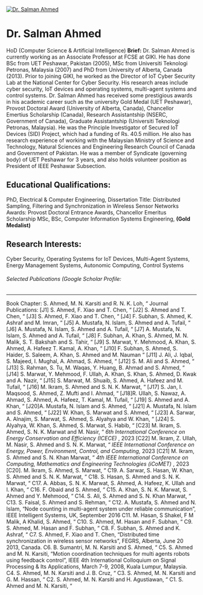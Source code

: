 [![Dr. Salman Ahmed](https://giki.edu.pk/wp-content/uploads/2019/11/WhatsApp-Image-2023-11-13-at-10.23.32_1ba995e7.jpg)](https://giki.edu.pk/wp-content/uploads/2019/11/WhatsApp-Image-2023-11-13-at-10.23.32_1ba995e7.jpg)
# Dr. Salman Ahmed
HoD (Computer Science & Artificial Intelligence) 
**Brief:** Dr. Salman Ahmed is currently working as an Associate Professor at FCSE at GIKI. He has done BSc from UET Peshawar, Pakistan (2005), MSc from Universiti Teknologi Petronas, Malaysia (2007) and PhD from University of Alberta, Canada (2013). Prior to joining GIKI, he worked as the Director of IoT Cyber Security Lab at the National Center for Cyber Security. His research areas include cyber security, IoT devices and operating systems, multi-agent systems and control systems.
Dr. Salman Ahmed has received some prestigious awards in his academic career such as the university Gold Medal (UET Peshawar), Provost Doctoral Award (University of Alberta, Canada), Chancellor Emertius Scholarship (Canada), Research Assistantship (NSERC, Government of Canada), Graduate Assistantship (Universiti Teknologi Petronas, Malaysia). He was the Principle Investigator of Secured IoT Devices (SID) Project, which had a funding of Rs. 40.5 million. He also has research experience of working with the Malaysian Ministry of Science and Technology, Natural Sciences and Engineering Research Council of Canada and Government of Pakistan. He was a member of Syndicate (governing body) of UET Peshawar for 3 years, and also holds volunteer position as President of IEEE Peshawar Subsection.
## Educational Qualifications:
PhD, Electrical & Computer Engineering, 
Dissertation Title: Distributed Sampling, Filtering and Synchronization in Wireless Sensor Networks
Awards: Provost Doctoral Entrance Awards, Chancellor Emeritus Scholarship
MSc, 
BSc, Computer Information Systems Engineering, **(Gold Medalist)**
## Research Interests:
Cyber Security, Operating Systems for IoT Devices, Multi-Agent Systems, Energy Management Systems, Autonomic Computing, Control Systems
###### Selected Publications (Google Scholar Profile: 
* * *
Book Chapter:
S. Ahmed, M. N. Karsiti and R. N. K. Loh, “
Journal Publications:
[J1] S. Ahmed, F. Xiao and T. Chen, “
[J2] S. Ahmed and T. Chen, “
[J3] S. Ahmed, F. Xiao and T. Chen, “
[J4] F. Subhan, S. Ahmed, K. Ashraf and M. Imran, “
[J5] A. Mustafa, N. Islam, S. Ahmed and A. Tufail, “
[J6] A. Mustafa, N. Islam, S. Ahmed and A. Tufail, “
[J7] A. Mustafa, N. Islam, S. Ahmed and A. Tufail, “
[J8] F. Subhan, A. Khan, S. Ahmed, M. N. Malik, S. T. Bakshah and S. Tahir, “
[J9] S. Marwat, Y. Mehmood, A. Khan, S. Ahmed, A. Hafeez T. Kamal, A. Khan, “
[J10] F. Subhan, S. Ahmed, S. Haider, S. Saleem, A. Khan, S. Ahmed and M. Nauman “
[J11] J. Ali, J. Iqbal, S. Majeed, I. Mughal, A. Ahmad, S. Ahmed, “
[J12] S. M. Ali and S. Ahmed, “
[J13] S. Rahman, S. Tu, M. Waqas, Y. Huang, B. Ahmad and S. Ahmed, “
[J14] S. Marwat, Y. Mehmood, F. Ullah, A. Khan, S. Khan, S. Ahmed, D. Kwak and A. Nazir, “
[J15] S. Marwat, M. Shuaib, S. Ahmed, A. Hafeez and M. Tufail, “
[J16] M. Ikram, S. Ahmed and S. N. K. Marwat, “
[J17] S. Jan, I. Maqsood, S. Ahmed, Z. Mufti and I. Ahmad, “
[J18]R. Ullah, S. Nawaz, A. Ahmad, S. Ahmed, A. Hafeez, T. Kamal, M. Tufail, “
[J19] S. Ahmed and A. Khan, “
[J20]A. Mustafa, N. Islam and S. Ahmed, “
[J21] A. Mustafa, N. Islam and S. Ahmed, “
[J22] W. Khan, S. Marwat and S. Ahmed, “
[J23] A. Sarwar, A. Alnajim, S. Marwat, S. Ahmed, S. Alyahya and W. Khan, “
[J24] S. Alyahya, W. Khan, S. Ahmed, S. Marwat, S. Habib, “
[C23] M. Ikram, S. Ahmed, S. N. K. Marwat and M. Nasir, “ _6th International Conference on Energy Conservation and Efficiency (ICECE)_ , 2023
[C22] M. Ikram, Z. Ullah, M. Nasir, S. Ahmed and S. N. K. Marwat, “ _IEEE International Conference on Energy, Power, Environment, Control, and Computing,_ 2023
[C21] M. Ikram, S. Ahmed and S. N. Khan Marwat, “ _4th IEEE International Conference on Computing, Mathematics and Engineering Technologies (iCoMET)_ , 2023
[C20]. M. Ikram, S. Ahmed, S. Marwat, “
C19. A. Sarwar, S. Hasan, W. Khan, S. Ahmed and S. N. K. Marwat, “
C18. S. Hasan, S. Ahmed and S. N. K. Marwat, “
C17. A. Abbas, S. N. K. Marwat, S. Ahmed, A. Hafeez, K. Ullah and I. Khan, “
C16. F. Obaid and S. Ahmed, “
C15. A. Khan, S. N. K. Marwat, S. Ahmed and Y. Mehmood, “
C14. S. Ali, S. Ahmed and S. N. Khan Marwat, “
C13. S. Faisal, S. Ahmed and S. Rehman, “
C12. A. Mustafa, S. Ahmed and N. Islam, “Node counting in multi-agent system under reliable communication”, IEEE Intelligent Systems, UK, September 2016
C11. M. Hasan, S Shakel, F M Malik, A Khalid, S. Ahmed, “
C10. S. Ahmed, M. Hasan and F. Subhan, “
C9. S. Ahmed, M. Hasan and F. Subhan, “
C8. F. Subhan, S. Ahmed and K. Ashraf, “
C7. S. Ahmed, F. Xiao and T. Chen, “Distributed time synchronization in wireless sensor networks”, FEGRS, Alberta, June 20 2013, Canada.
C6. B. Sumantri, M. N. Karsiti and S. Ahmed, “
C5. S. Ahmed and M. N. Karsiti, “Motion coordination techniques for multi agents robots using feedback control”, IEEE 4th International Colloquium on Signal Processing & Its Applications, March 7-9, 2008, Kuala Lumpur, Malaysia.
C4. S. Ahmed, M. N. Karsiti and J. B. Cruz, “
C3. S. Ahmed, M. N. Karsiti and G. M. Hassan, “
C2. S. Ahmed, M. N. Karsiti and H. Agustiawan, “
C1. S. Ahmed and M. N. Karsiti, “
